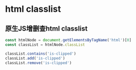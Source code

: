 # html classlist

## 原生JS增删查html classlist

```javascript
const htmlNode = document.getElementsByTagName('html')[0]
const classList = htmlNode.classList

classList.contains('is-clipped')
classList.add('is-clipped')
classList.remove('is-clipped')
```
